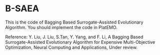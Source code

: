 # B-SAEA
This is the code of Bagging Based Surrogate-Assisted Evolutionary Algorithm. You should implement the code in PlatEMO.

Reference: Y. Liu, J. Liu, S.Tan, Y. Yang, and F. Li, A Bagging Based Surrogate-Assisted Evolutionary Algorithm for Expensive Multi-Objective Optimization, Neural Computing and Applications, Under review.
